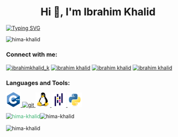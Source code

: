<h1 align="center">Hi 👋, I'm Ibrahim Khalid</h1>
<a href="https://git.io/typing-svg"><img src="https://readme-typing-svg.demolab.com?font=Fira+Code&pause=1000&color=0F4752&width=435&lines=Machine+Learning+Engineer" alt="Typing SVG" /></a>

<p align="left"> <img src="https://komarev.com/ghpvc/?username=hima-khalid&label=Profile%20views&color=0e75b6&style=flat" alt="hima-khalid" /> </p>

<h3 align="left">Connect with me:</h3>
<p align="left">
<a href="https://twitter.com/ibrahimkhalid_k" target="blank"><img align="center" src="https://raw.githubusercontent.com/rahuldkjain/github-profile-readme-generator/master/src/images/icons/Social/twitter.svg" alt="ibrahimkhalid_k" height="30" width="40" /></a>
<a href="https://linkedin.com/in/ibrahim-khalid-b03261242" target="blank"><img align="center" src="https://raw.githubusercontent.com/rahuldkjain/github-profile-readme-generator/master/src/images/icons/Social/linked-in-alt.svg" alt="ibrahim khalid" height="30" width="40" /></a>
<a href="https://fb.com/ibrahim khalid" target="blank"><img align="center" src="https://raw.githubusercontent.com/rahuldkjain/github-profile-readme-generator/master/src/images/icons/Social/facebook.svg" alt="ibrahim khalid" height="30" width="40" /></a>
<a href="https://www.leetcode.com/ibrahim__khalid" target="blank"><img align="center" src="https://raw.githubusercontent.com/rahuldkjain/github-profile-readme-generator/master/src/images/icons/Social/leet-code.svg" alt="ibrahim khalid" height="30" width="40" /></a>
</p>

<h3 align="left">Languages and Tools:</h3>
<p align="left"> <a href="https://www.w3schools.com/cpp/" target="_blank" rel="noreferrer"> <img src="https://raw.githubusercontent.com/devicons/devicon/master/icons/cplusplus/cplusplus-original.svg" alt="cplusplus" width="40" height="40"/> </a> <a href="https://git-scm.com/" target="_blank" rel="noreferrer"> <img src="https://www.vectorlogo.zone/logos/git-scm/git-scm-icon.svg" alt="git" width="40" height="40"/> </a> <a href="https://www.linux.org/" target="_blank" rel="noreferrer"> <img src="https://raw.githubusercontent.com/devicons/devicon/master/icons/linux/linux-original.svg" alt="linux" width="40" height="40"/> </a> <a href="https://pandas.pydata.org/" target="_blank" rel="noreferrer"> <img src="https://raw.githubusercontent.com/devicons/devicon/2ae2a900d2f041da66e950e4d48052658d850630/icons/pandas/pandas-original.svg" alt="pandas" width="40" height="40"/> </a> <a href="https://www.python.org" target="_blank" rel="noreferrer"> <img src="https://raw.githubusercontent.com/devicons/devicon/master/icons/python/python-original.svg" alt="python" width="40" height="40"/> </a> </p>

  <p style="color:MediumSeaGreen;">
  <img align="left" src="https://github-readme-stats.vercel.app/api/top-langs?username=hima-khalid&show_icons=true&locale=en&layout=compact" alt="hima-khalid" /></p>

<p>&nbsp;<img align="left" src="https://github-readme-stats.vercel.app/api?username=hima-khalid&show_icons=true&locale=en" alt="hima-khalid" /></p>

<p><img align="center" src="https://github-readme-streak-stats.herokuapp.com/?user=hima-khalid&" alt="hima-khalid" /></p>
